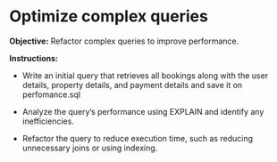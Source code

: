 # Optimize complex queries

**Objective:** Refactor complex queries to improve performance.

**Instructions:**

- Write an initial query that retrieves all bookings along with the user details, property details, and payment details and save it on perfomance.sql

- Analyze the query’s performance using EXPLAIN and identify any inefficiencies.

- Refactor the query to reduce execution time, such as reducing unnecessary joins or using indexing.
